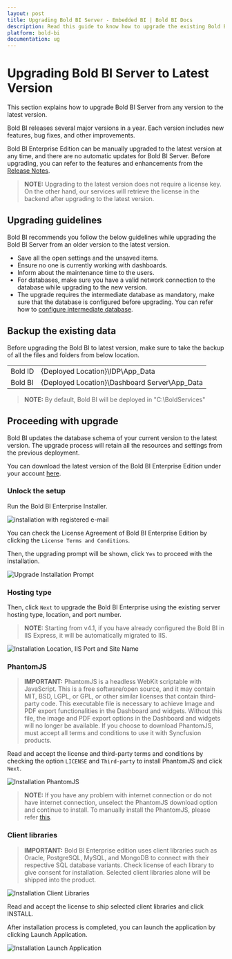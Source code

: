 ```yaml
---
layout: post
title: Upgrading Bold BI Server - Embedded BI | Bold BI Docs
description: Read this guide to know how to upgrade the existing Bold BI Server in your machine to the latest version without any hassle.
platform: bold-bi
documentation: ug
---
```


# Upgrading Bold BI Server to Latest Version

This section explains how to upgrade Bold BI Server from any version to the latest version.

Bold BI releases several major versions in a year. Each version includes new features, bug fixes, and other improvements.

Bold BI Enterprise Edition can be manually upgraded to the latest version at any time, and there are no automatic updates for Bold BI Server. Before upgrading, you can refer to the features and enhancements from the [Release Notes](https://www.boldbi.com/release-history/enterprise/).

> **NOTE:** Upgrading to the latest version does not require a license key. On the other hand, our services will retrieve the license in the backend after upgrading to the latest version.

## Upgrading guidelines

Bold BI recommends you follow the below guidelines while upgrading the Bold BI Server from an older version to the latest version. 

* Save all the open settings and the unsaved items.
* Ensure no one is currently working with dashboards.
* Inform about the maintenance time to the users.
* For databases, make sure you have a valid network connection to the database while upgrading to the new version. 
* The upgrade requires the intermediate database as mandatory, make sure that the database is configured before upgrading. You can refer how to [configure intermediate database](/embedded-bi/site-administration/data-process-settings/datastore-settings/).

## Backup the existing data
Before upgrading the Bold BI to latest version, make sure to take the backup of all the files and folders from below location.
<table>
    <tr>
      <td>
       Bold ID
      </td>
      <td>
      {Deployed Location}\IDP\App_Data
      </td>
    </tr>
    <tr>
      <td>
       Bold BI
      </td>
      <td>
       {Deployed Location}\Dashboard Server\App_Data
      </td>
    </tr>
    </table>

> **NOTE:**  By default, Bold BI will be deployed in "C:\BoldServices\"


## Proceeding with upgrade
Bold BI updates the database schema of your current version to the latest version. The upgrade process will retain all the resources and settings from the previous deployment.

You can download the latest version of the Bold BI Enterprise Edition under your account [here](https://www.boldbi.com/account/downloads/embedded).

### Unlock the setup

Run the Bold BI Enterprise Installer.

![installation with registered e-mail](/static/assets/embedded/setup/images/installation-step-1.png)

You can check the License Agreement of Bold BI Enterprise Edition by clicking the `License Terms and Conditions`.

Then, the upgrading prompt will be shown, click `Yes` to proceed with the installation.

![Upgrade Installation Prompt](/static/assets/embedded/setup/images/upgrade-prompt.png)

### Hosting type

Then, click `Next` to upgrade the Bold BI Enterprise using the existing server hosting type, location, and port number.

> **NOTE:** Starting from v4.1, if you have already configured the Bold BI in IIS Express, it will be automatically migrated to IIS.

![Installation Location, IIS Port and Site Name](/static/assets/embedded/setup/images/installation-IIS-disabled.png)

### PhantomJS

> **IMPORTANT:** PhantomJS is a headless WebKit scriptable with JavaScript. This is a free software/open source, and it may contain MIT, BSD, LGPL, or GPL, or other similar licenses that contain third-party code. This executable file is necessary to achieve Image and PDF export functionalities in the Dashboard and widgets. Without this file, the image and PDF export options in the Dashboard and widgets will no longer be available. If you choose to download PhantomJS, must accept all terms and conditions to use it with Syncfusion products.

Read and accept the license and third-party terms and conditions by checking the option `LICENSE` and `Third-party` to install PhantomJS and click `Next`.

![Installation PhantomJS](/static/assets/embedded/setup/images/installation-phantomjs.png)  

> **NOTE:**  If you have any problem with internet connection or do not have internet connection, unselect the PhantomJS download option and continue to install. To manually install the PhantomJS, please refer [this](/embedded-bi/faq/how-to-install-phantomjs-manually/).

### Client libraries

> **IMPORTANT:** Bold BI Enterprise edition uses client libraries such as Oracle, PostgreSQL, MySQL, and MongoDB to connect with their respective SQL database variants. Check license of each library to give consent for installation. Selected client libraries alone will be shipped into the product.

![Installation Client Libraries](/static/assets/embedded/setup/images/installation-clientlibraries.png)

Read and accept the license to ship selected client libraries and click INSTALL.

After installation process is completed, you can launch the application by clicking Launch Application.

![Installation Launch Application](/static/assets/embedded/setup/images/installation-launchapplication.png)
